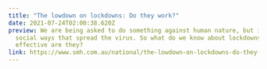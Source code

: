 ```yaml
---
title: "The lowdown on lockdowns: Do they work?"
date: 2021-07-24T02:00:38.620Z
preview: We are being asked to do something against human nature, but it’s our
  social ways that spread the virus. So what do we know about lockdowns, and how
  effective are they?
link: https://www.smh.com.au/national/the-lowdown-on-lockdowns-do-they-work-20210721-p58bj6.html
---
```

